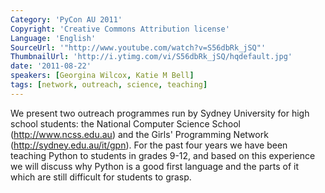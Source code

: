 ```yaml
---
Category: 'PyCon AU 2011'
Copyright: 'Creative Commons Attribution license'
Language: 'English'
SourceUrl: '"http://www.youtube.com/watch?v=S56dbRk_jSQ"'
ThumbnailUrl: 'http://i.ytimg.com/vi/S56dbRk_jSQ/hqdefault.jpg'
date: '2011-08-22'
speakers: [Georgina Wilcox, Katie M Bell]
tags: [network, outreach, science, teaching]
---
```

We present two outreach programmes run by Sydney University for high school
students: the National Computer Science School (http://www.ncss.edu.au) and
the Girls' Programming Network (http://sydney.edu.au/it/gpn). For the past
four years we have been teaching Python to students in grades 9-12, and based
on this experience we will discuss why Python is a good first language and the
parts of it which are still difficult for students to grasp.

